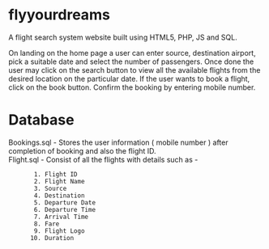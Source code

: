 # flyyourdreams
A flight search system website built using HTML5, PHP, JS and SQL.

On landing on the home page a user can enter source, destination airport, pick a suitable date and select the number of passengers. Once done the user may click on the search button to view all the available flights from the desired location on the particular date. If the user wants to book a flight, click on the book button. Confirm the booking by entering mobile number. 

# Database

Bookings.sql - Stores the user information ( mobile number ) after completion of booking and also the flight ID.<br />
Flight.sql   - Consist of all the flights with details such as -
          
           1. Flight ID
           2. Flight Name
           3. Source
           4. Destination
           5. Departure Date
           6. Departure Time
           7. Arrival Time 
           8. Fare 
           9. Flight Logo
          10. Duration
          
